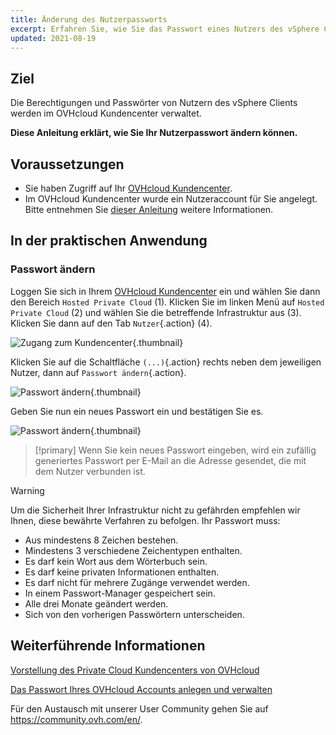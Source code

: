 ```yaml
---
title: Änderung des Nutzerpassworts
excerpt: Erfahren Sie, wie Sie das Passwort eines Nutzers des vSphere Clients in Ihrem OVHcloud Kundencenter ändern können
updated: 2021-08-19
---
```


 
## Ziel

Die Berechtigungen und Passwörter von Nutzern des vSphere Clients werden im OVHcloud Kundencenter verwaltet.

**Diese Anleitung erklärt, wie Sie Ihr Nutzerpasswort ändern können.**

## Voraussetzungen

- Sie haben Zugriff auf Ihr [OVHcloud Kundencenter](https://www.ovh.com/auth/?action=gotomanager&from=https://www.ovh.de/&ovhSubsidiary=de).
- Im OVHcloud Kundencenter wurde ein Nutzeraccount für Sie angelegt.  Bitte entnehmen Sie [dieser Anleitung](manager_ovh_private_cloud#benutzer.) weitere Informationen.

## In der praktischen Anwendung

### Passwort ändern

Loggen Sie sich in Ihrem [OVHcloud Kundencenter](https://www.ovh.com/auth/?action=gotomanager&from=https://www.ovh.de/&ovhSubsidiary=de) ein und wählen Sie dann den Bereich `Hosted Private Cloud` (1). Klicken Sie im linken Menü auf `Hosted Private Cloud` (2) und wählen Sie die betreffende Infrastruktur aus (3). Klicken Sie dann auf den Tab `Nutzer`{.action} (4).

![Zugang zum Kundencenter](userpassword1b.png){.thumbnail}

Klicken Sie auf die Schaltfläche `(...)`{.action} rechts neben dem jeweiligen Nutzer, dann auf `Passwort ändern`{.action}.

![Passwort ändern](userpassword2b.png){.thumbnail}

Geben Sie nun ein neues Passwort ein und bestätigen Sie es.

![Passwort ändern](userpassword3b.png){.thumbnail}

> [!primary]
> Wenn Sie kein neues Passwort eingeben, wird ein zufällig generiertes Passwort per E-Mail an die Adresse gesendet, die mit dem Nutzer verbunden ist.
> 

> [!warning]
>
>Um die Sicherheit Ihrer Infrastruktur nicht zu gefährden empfehlen wir Ihnen, diese bewährte Verfahren zu befolgen. Ihr Passwort muss:
>
> - Aus mindestens 8 Zeichen bestehen.
> - Mindestens 3 verschiedene Zeichentypen enthalten.
> - Es darf kein Wort aus dem Wörterbuch sein.
> - Es darf keine privaten Informationen enthalten.
> - Es darf nicht für mehrere Zugänge verwendet werden.
> - In einem Passwort-Manager gespeichert sein.
> - Alle drei Monate geändert werden.
> - Sich von den vorherigen Passwörtern unterscheiden.
>

## Weiterführende Informationen

[Vorstellung des Private Cloud Kundencenters von OVHcloud](manager_ovh_private_cloud1.)

[Das Passwort Ihres OVHcloud Accounts anlegen und verwalten](manage-ovh-password1.)

Für den Austausch mit unserer User Community gehen Sie auf <https://community.ovh.com/en/>.

